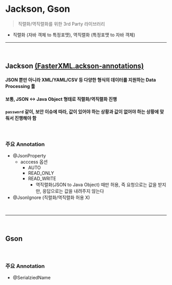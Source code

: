 # Jackson, Gson
> 직렬화/역직렬화를 위한 3rd Party 라이브러리
* 직렬화 (자바 객체 to 특정포맷), 역직렬화 (특정포맷 to 자바 객체)

<hr>
<br>

## Jackson [(FasterXML.ackson-annotations)](https://github.com/FasterXML/jackson-annotations)
#### JSON 뿐만 아니라 XML/YAML/CSV 등 다양한 형식의 데이터를 지원하는 Data Processing 툴
#### 보통, JSON <-> Java Object 형태로 직렬화/역직렬화 진행
#### `password` 같이, 보안 이슈에 따라, 값이 있어야 하는 상황과 값이 없어야 하는 상황에 맞춰서 진행해야 함

<br>

### 주요 Annotation
* @JsonProperty
  * acccess 옵션
    * AUTO
    * READ_ONLY
    * READ_WRITE
      * 역직렬화(JSON to Java Object) 때만 허용, 즉 요청으로는 값을 받지만, 응답으로는 값을 내려주지 않는다
* @JsonIgnore (직렬화/역직렬화 허용 X)

<br>
<hr>
<br>

## Gson
#### 

<br>

### 주요 Annotation
* @SerialziedName

